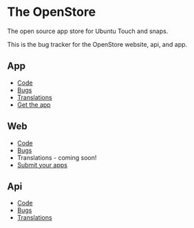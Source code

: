 # The OpenStore

The open source app store for Ubuntu Touch and snaps.

This is the bug tracker for the OpenStore website, api, and app.

## App

* [Code](https://github.com/UbuntuOpenStore/openstore-app)
* [Bugs](https://github.com/UbuntuOpenStore/openstore-meta/issues)
* [Translations](https://translate.ubports.com/projects/openstore/openstore-app/)
* [Get the app](https://open-store.io/docs#install)

## Web

* [Code](https://github.com/UbuntuOpenStore/openstore-web)
* [Bugs](https://github.com/UbuntuOpenStore/openstore-meta/issues)
* Translations - coming soon!
* [Submit your apps](https://open-store.io/submit)

## Api

* [Code](https://github.com/UbuntuOpenStore/openstore-api)
* [Bugs](https://github.com/UbuntuOpenStore/openstore-meta/issues)
* [Translations](https://translate.ubports.com/projects/openstore/openstore-api/)
